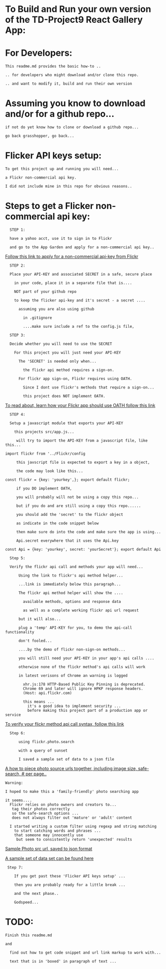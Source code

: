 # To Build and Run your own version of the TD-Project9 React Gallery App:

# For Developers:

    This readme.md provides the basic how-to ..

    .. for developers who might download and/or clone this repo.

    .. and want to modify it, build and run their own version

# Assuming you know to download and/or for a github repo...

    if not do yet know how to clone or download a github repo...

    go back grasshopper, go back...

# Flicker API keys setup:

    To get this project up and running you will need...

    a Flickr non-commercial api key.

    I did not include mine in this repo for obvious reasons..

# Steps to get a Flicker non-commercial api key:

      STEP 1:

      have a yahoo acct, use it to sign in to Flickr

      and go to the App Garden and apply for a non-commercial api key..

[Follow this link to apply for a non-commercial api-key from Flickr](https://www.flickr.com/services/apps/create/apply/)

      STEP 2:

      Place your API-KEY and associated SECRET in a safe, secure place

        in your code, place it in a separate file that is....

        NOT part of your github repo

        to keep the flicker api-key and it's secret - a secret ....

          assuming you are also using github

            in .gitignore

            ....make sure include a ref to the config.js file,

      STEP 3:

      Decide whether you will need to use the SECRET

        For this project you will just need your API-KEY

          The 'SECRET' is needed only when...

            the flickr api method requires a sign-on.

          For flickr app sign-on, Flickr requires using OATH.

            Since I dont use flickr's methods that require a sign-on...

            this project does NOT implement OATH.

[To read about, learn how your Flickr app should use OATH follow this link](https://www.flickr.com/services/api/auth.oauth.html)

      STEP 4:

      Setup a javascript module that exports your API-KEY

        this projects src/app.js...

         will try to import the API-KEY from a javascript file, like this...

`import flickr from '../Flickr/config`

         this javscript file is expected to export a key in a object,

         the code may look like this...

 `const flickr = {key: 'yourkey',};
  export default flickr;
 `

         if you DO implement OATH,

         you will probably will not be using a copy this repo...

         but if you do and are still using a copy this repo......

         you should add the 'secret' to the flickr object

         as indicate in the code snippet below

         then make sure do into the code and make sure the app is using...

         Api.secret everywhere that it uses the Api.key

 `const Api = {key: 'yourkey', secret: 'yourSecret'};
  export default Api
 `

      Step 5:

      Verify the flickr api call and methods your app will need...

          Using the link to flickr's api method helper...

          ...link is immediately below this paragraph...

          The flickr api method helper will show the ....

            available methods, options and response data

            as well as a complete working flickr api url request

          but it will also...

          plug a 'temp' API-KEY for you, to demo the api-call functionality

          don't fooled...

          ....by the demo of flickr non-sign-on methods...

          you will still need your API-KEY in your app's api calls ....

          otherwise none of the flickr method's api calls will work

          in latest verisons of Chrome an warning is logged

            xhr.js:178 HTTP-Based Public Key Pinning is deprecated.
            Chrome 69 and later will ignore HPKP response headers.
            (Host: api.flickr.com)

            this means ...
              it's a good idea to implement security ...
              before making this project part of a production app or service


[To verify your flickr method api call syntax, follow this link](https://www.flickr.com/services/api/explore/flickr.photos.search)

      Step 6:

          using flickr.photo.search

          with a query of sunset

          I saved a sample set of data to a json file


[A how to piece photo source urls together, including image size, safe-search, # per page..](https://www.flickr.com/services/api/misc.urls.html)

    Warning:

    I hoped to make this a 'family-friendly' photo searching app

    it seems....
      Flickr relies on photo owners and creators to...
       tag their photos correctly
       so the safe-search options ...
       does not always filter out 'mature' or 'adult' content

      I started writing a custom filter using regexp and string matching
        to start catching words and phrases ...
        that someone may innocently use
         but seem to consistently return 'unexpected' results

[Sample Photo src url, saved to json format](./src/Flickr/howTo.json)

[A sample set of data set can be found here ](./src/Flickr/sample.json)

     Step 7:

        If you get past these 'Flicker API keys setup' ...

        then you are probably ready for a little break ...

        and the next phase..

        Godspeed...

# TODO:

    Finish this readme.md

    and

      find out how to get code snippet and url link markup to work with...

      text that is in 'boxed' in paragraph of text ...
